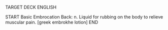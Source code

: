TARGET DECK
ENGLISH

START
Basic
Embrocation
Back: n. Liquid for rubbing on the body to relieve muscular pain. [greek embrokhe lotion]
END
